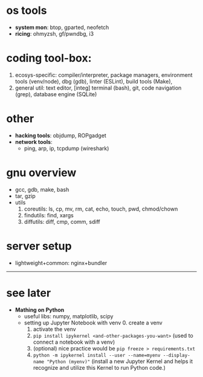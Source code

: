 # os tools
- **system mon**: btop, gparted, neofetch
- **ricing**: ohmyzsh, gf/pwndbg, i3

# coding tool-box:
1. ecosys-specific: compiler/interpreter, package managers, environment tools (venv/node), dbg (gdb), linter (ESLint), build tools (Make),
2. general util: text editor, [integ] terminal (bash), git, code navigation (grep), database engine (SQLite)

# other
- **hacking tools**: objdump, ROPgadget
- **network tools**:
    - ping, arp, ip, tcpdump (wireshark)

# gnu overview
- gcc, gdb, make, bash
- tar, gzip
- utils
    1. coreutils: ls, cp, mv, rm, cat, echo, touch, pwd, chmod/chown
    2. findutils: find, xargs
    3. diffutils: diff, cmp, comm, sdiff

# server setup
- lightweight+common: nginx+bundler
    
___

# see later
- **Mathing on Python**
  - useful libs: numpy, matplotlib, scipy
  - setting up Jupyter Notebook with venv
    0. create a venv
    1. activate the venv
    2. `pip install ipykernel <and-other-packages-you-want>` (used to connect a notebook with a venv)
    3. (optional) nice practice would be `pip freeze > requirements.txt`
    4. `python -m ipykernel install --user --name=myenv --display-name "Python (myenv)"` (install a new Jupyter Kernel and helps it recognize and utilize this Kernel to run Python code.)
